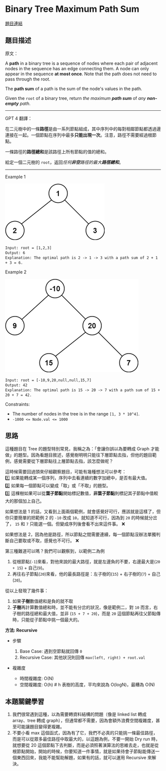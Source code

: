 # Binary Tree Maximum Path Sum

[題目連結](https://leetcode.com/problems/binary-tree-maximum-path-sum/description/)

## 題目描述
原文：

A **path** in a binary tree is a sequence of nodes where each pair of adjacent nodes in the sequence has an edge connecting them. A node can only appear in the sequence **at most once**. Note that the path does not need to pass through the root.

The **path sum** of a path is the sum of the node's values in the path.

Given the `root` of a binary tree, return *the maximum **path sum*** of *any **non-empty** path*.


----

GPT 4 翻譯：

在二元樹中的一條**路徑**是由一系列節點組成，其中序列中的每對相鄰節點都透過邊連接在一起。一個節點在序列中最多**只能出現一次**。注意，路徑不需要經過根節點。

一條路徑的**路徑總和**是該路徑上所有節點的值的總和。

給定一個二元樹的 `root`，返回*任何**非空**路徑的最大**路徑總和***。

----

Example 1

![Example 1](example1.jpeg)

```
Input: root = [1,2,3]
Output: 6
Explanation: The optimal path is 2 -> 1 -> 3 with a path sum of 2 + 1 + 3 = 6.
```

Example 2

![Example 2](example2.jpeg)

```
Input: root = [-10,9,20,null,null,15,7]
Output: 42
Explanation: The optimal path is 15 -> 20 -> 7 with a path sum of 15 + 20 + 7 = 42.
```

Constraints:

* The number of nodes in the tree is in the range `[1, 3 * 10^4]`.
* `-1000 <= Node.val <= 1000`


## 思路

這種題目在 Tree 的題型特別常見，我稱之為：「會讓你誤以為要轉成 Graph 才能做」的題型。因為看題目敘述，感覺樹明明只能往下層節點去指，但他的題目範例，感覺需要從下層節點往上層節點去指，該怎麼做呢？

這時候需要回過頭來仔細觀察題目，可能有幾種想法可以參考：  
1️⃣ 如果能轉成某一個序列，序列中去看連續的數字加總中，是否有最大值。  
2️⃣ 如果每一個節點可以變成「取」或「不取」的題型。  
3️⃣ 這棵樹如果可以從**葉子節點**開始標記數值，**非葉子節點**則標記其子節點中值較大的那個加上自己。  

如果想法是 1 的話，又看到上面兩個範例，就會感覺好可行，應該就是這樣了，但你只要簡單的把範例 2 的 `-10` 改成 `10`，就知道不可行，因為到 `20` 的時候就分岔了， `15` 和 `7` 只能選一個。但變成序列後會看不出來這件事。 ❌

如果想法是 2，因為他是路徑，所以節點之間需要連續，每一個節點沒辦法單獨判斷自己要取或不取，感覺也不可行。 ❌

第三種難道可以嗎？我們可以觀察到，以範例二為例
1. 從根節點(`-1`)來看，對他來說的最大路徑，就是左邊負的不要，右邊最大是(`20 + 15`) + 自己(`9`)。
2. 再往右子節點(`20`)來看，他的最長路徑是：左子樹的(`15`) + 右子樹的(`7`) + 自己(`20`)。

從以上發現了幾件事：
1. 如果**子樹**數值總和是負的就不取
2. **子樹**再計算數值總和時，並不能有分岔的狀況，像是範例二，對 `10` 而言，右子樹的路徑總和最大值，並非 (`15 + 7 + 20`)，而是 `20` 這個節點再往父節點傳時，只能從子節點中挑一個最大的。

**方法: Recursive**

* 步驟
    1. Base Case: 遇到空節點就回傳 `0`
    2. Recursive Case: 其他狀況則回傳 `max(left, right) + root.val`
        
* 複雜度
    * 時間複雜度: O(N)
    * 空間複雜度: O(h)   # h 表樹的高度，平均來說為 O(logN)，最糟為 O(N)

## 本題關鍵學習
1. 我們很常遇到這種，以為需要轉資料結構的問題（像是 linked list 轉成 array、tree 轉成 graph），但通常都不需要，因為會額外浪費空間複雜度，甚至可能讓題目變得更複雜。
2. 不要小看 max 這個函式，因為有了它，我們不必真的只能挑一條最佳路徑，而是可以從眾多最佳路徑中取最大的，以這題為例，不要一開始 Dry run 時，就想要從 20 這個節點下去判斷，而是必須照著演算法的思維去走，也就是從根節點開始，開始的時候，你要知道一件事情，就是如果待會子節點能傳送一個東西回來，我能不能幫助解題，如果有的話，就可以運用 Recursive 來解決。
